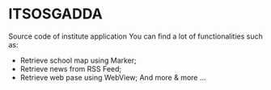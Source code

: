 # ITSOSGADDA
Source code of institute application
You can find a lot of functionalities such as:
- Retrieve school map using Marker;
- Retrieve news from RSS Feed;
- Retrieve web pase using WebView;
And more & more ... 
